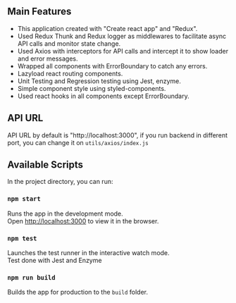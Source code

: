 ## Main Features

- This application created with "Create react app" and "Redux".
- Used Redux Thunk and Redux logger as middlewares to facilitate async API calls and monitor state change.
- Used Axios with interceptors for API calls and intercept it to show loader and error messages.
- Wrapped all components with ErrorBoundary to catch any errors.
- Lazyload react routing components.
- Unit Testing and Regression testing using Jest, enzyme.
- Simple component style using styled-components.
- Used react hooks in all components except ErrorBoundary.

## API URL

API URL by default is "http://localhost:3000", if you run backend in different port, you can change it on `utils/axios/index.js`

## Available Scripts

In the project directory, you can run:

### `npm start`

Runs the app in the development mode.<br />
Open [http://localhost:3000](http://localhost:3000) to view it in the browser.

### `npm test`

Launches the test runner in the interactive watch mode.<br />
Test done with Jest and Enzyme

### `npm run build`

Builds the app for production to the `build` folder.
